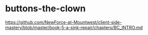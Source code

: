# buttons-the-clown
https://github.com/NewForce-at-Mountwest/client-side-mastery/blob/master/book-5-a-sink-repair/chapters/BC_INTRO.md
